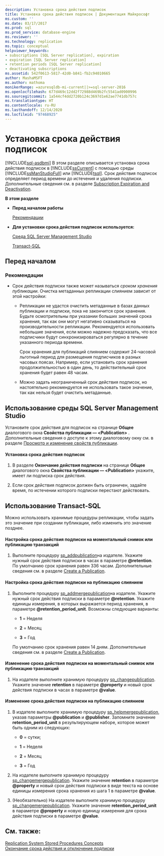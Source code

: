 ```yaml
---
description: Установка срока действия подписок
title: Установка срока действия подписок | Документация Майкрософт
ms.custom: ''
ms.date: 03/17/2017
ms.prod: sql
ms.prod_service: database-engine
ms.reviewer: ''
ms.technology: replication
ms.topic: conceptual
helpviewer_keywords:
- subscriptions [SQL Server replication], expiration
- expiration [SQL Server replication]
- retention periods [SQL Server replication]
- deactivating subscriptions
ms.assetid: 542f0613-5817-42d0-b841-fb2c94010665
author: MashaMSFT
ms.author: mathoma
monikerRange: =azuresqldb-mi-current||>=sql-server-2016
ms.openlocfilehash: 677d469c12dd2f72988d469b2fc5541ad0900996
ms.sourcegitcommit: 1a544cf4dd2720b124c3697d1e62ae7741db757c
ms.translationtype: HT
ms.contentlocale: ru-RU
ms.lasthandoff: 12/14/2020
ms.locfileid: "97468925"
---
```

# <a name="set-the-expiration-period-for-subscriptions"></a>Установка срока действия подписок
[!INCLUDE[sql-asdbmi](../../../includes/applies-to-version/sql-asdbmi.md)]
  В этом разделе описывается установка срока действия подписок в [!INCLUDE[ssCurrent](../../../includes/sscurrent-md.md)] с помощью среды [!INCLUDE[ssManStudioFull](../../../includes/ssmanstudiofull-md.md)] или [!INCLUDE[tsql](../../../includes/tsql-md.md)]. Срок действия подписок определяет период времени до истечения и удаления подписки. Дополнительные сведения см. в разделе [Subscription Expiration and Deactivation](../../../relational-databases/replication/subscription-expiration-and-deactivation.md).  
  
 **В этом разделе**  
  
-   **Перед началом работы**  
  
     [Рекомендации](#Recommendations)  
  
-   **Для установки срока действия подписок используется:**  
  
     [Среда SQL Server Management Studio](#SSMSProcedure)  
  
     [Transact-SQL](#TsqlProcedure)  
  
##  <a name="before-you-begin"></a><a name="BeforeYouBegin"></a> Перед началом  
  
###  <a name="recommendations"></a><a name="Recommendations"></a> Рекомендации  
  
-   Срок действия подписки также может называться *сроком хранения публикации*. Очистка метаданных репликации слиянием зависит от этой настройки:  
  
    -   Репликации не удастся очистить метаданные в базах данных публикации и подписки, пока не закончится срок хранения. Будьте осмотрительны при указании больших значений срока хранения, так как они могут негативно сказываться на производительности репликации. Рекомендуется использовать небольшие значения, если можно надежно предсказать, что все подписчики будут синхронизироваться регулярно в течение указанного периода времени.  
  
         Срок хранения для публикаций слиянием содержит 24-часовой льготный период для размещения подписчиков в разных часовых поясах. Например, если установить срок хранения продолжительностью в один день, то действительный срок хранения будет равен 48 часам.  
  
    -   Можно задать неограниченный срок действия подписок, но настоятельно рекомендуется не использовать такое значение, так как нельзя будет очистить метаданные.  
  
##  <a name="using-sql-server-management-studio"></a><a name="SSMSProcedure"></a> Использование среды SQL Server Management Studio  
 Установите срок действия для подписок на странице **Общее** диалогового окна **Свойства публикации — \<Publication>** . Дополнительные сведения о доступе к этому диалоговому окну см. в разделе [Просмотр и изменение свойств публикации](../../../relational-databases/replication/publish/view-and-modify-publication-properties.md).  
  
#### <a name="to-set-the-expiration-period-for-subscriptions"></a>Установка срока действия подписок  
  
1.  В разделе **Окончание действия подписки** на странице **Общее** диалогового окна **Свойства публикации — \<Publication>** укажите, имеет ли подписка срок действия.  
  
2.  Если срок действия подписок должен быть ограничен, задайте время, по истечении которого подписки перестают действовать.  
  
##  <a name="using-transact-sql"></a><a name="TsqlProcedure"></a> Использование Transact-SQL  
 Можно использовать хранимые процедуры репликации, чтобы задать это значение при создании публикации, либо изменить это значение позднее.  
  
#### <a name="to-set-the-expiration-period-for-a-subscription-to-a-snapshot-or-transactional-publication"></a>Настройка срока действия подписки на моментальный снимок или публикацию транзакций  
  
1.  Выполните процедуру [sp_addpublication](../../../relational-databases/system-stored-procedures/sp-addpublication-transact-sql.md)на издателе. Укажите нужный срок действия подписки в часах в параметре **\@retention**. По умолчанию срок хранения равен 336 часам. Дополнительные сведения см. в разделе [Create a Publication](../../../relational-databases/replication/publish/create-a-publication.md).  
  
#### <a name="to-set-the-expiration-period-for-a-subscription-to-a-merge-publication"></a>Настройка срока действия подписки на публикацию слиянием  
  
1.  Выполните процедуру [sp_addmergepublication](../../../relational-databases/system-stored-procedures/sp-addmergepublication-transact-sql.md)на издателе. Укажите нужный срок действия подписки в параметре **\@retention**. Укажите единицы измерения, в которых выражается период хранения, в параметре **\@retention_period_unit**. Возможны следующие варианты:  
  
    -   **1** = Неделя  
  
    -   **2** = Месяц  
  
    -   **3** = Год  
  
     По умолчанию срок хранения равен 14 дням. Дополнительные сведения см. в разделе [Create a Publication](../../../relational-databases/replication/publish/create-a-publication.md).  
  
#### <a name="to-change-the-expiration-period-for-a-subscription-to-a-snapshot-or-transactional-publication"></a>Изменение срока действия подписки на моментальный снимок или публикацию транзакций  
  
1.  На издателе выполните хранимую процедуру [sp_changepublication](../../../relational-databases/system-stored-procedures/sp-changepublication-transact-sql.md). Укажите значение **retention** в параметре **\@property** и новый срок действия подписки в часах в параметре **\@value**.  
  
#### <a name="to-change-the-expiration-period-for-a-subscription-to-a-merge-publication"></a>Изменение срока действия подписки на публикацию слиянием  
  
1.  В издателе выполните хранимую процедуру [sp_helpmergepublication](../../../relational-databases/system-stored-procedures/sp-helpmergepublication-transact-sql.md), указав параметры **\@publication** и **\@publisher**. Запомните значение **retention_period_unit** в результирующем наборе, которое может быть одним из следующих:  
  
    -   **0** = сутки;  
  
    -   **1** = Неделя  
  
    -   **2** = Месяц  
  
    -   **3** = Год  
  
2.  На издателе выполните хранимую процедуру [sp_changemergepublication](../../../relational-databases/system-stored-procedures/sp-changemergepublication-transact-sql.md). Укажите значение **retention** в параметре **\@property** и новый срок действия подписки в виде текста на основе единицы измерения срока хранения из шага 1 в параметре **\@value**.  
  
3.  (Необязательно) На издателе выполните хранимую процедуру [sp_changemergepublication](../../../relational-databases/system-stored-procedures/sp-changemergepublication-transact-sql.md). Укажите значение **retention_period_unit** в параметре **\@property** и новую единицу измерения для срока действия подписки в параметре **\@value**.  
  
## <a name="see-also"></a>См. также:  
 [Replication System Stored Procedures Concepts](../../../relational-databases/replication/concepts/replication-system-stored-procedures-concepts.md)   
 [Окончание срока действия и отключение подписки](../../../relational-databases/replication/subscription-expiration-and-deactivation.md)  
  
  
